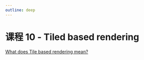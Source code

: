 ```yaml
---
outline: deep
---
```


# 课程 10 - Tiled based rendering

[What does Tile based rendering mean?]

[What does Tile based rendering mean?]: https://stackoverflow.com/questions/69956923/what-does-tile-based-rendering-mean
